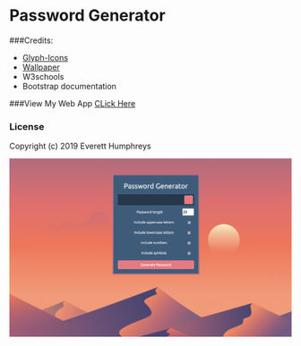 # Password Generator

###Credits:
* [Glyph-Icons](https://www.glyphicons.com/)
* [Wallpaper](https://wallpapersden.com/desert-sun-day-minimalism-wallpaper/2932x2932/)
* W3schools
* Bootstrap documentation

###View My Web App
[CLick Here](https://everetthumphreys.github.io/password-generator/)

### License
Copyright (c) 2019 Everett Humphreys

![Screenshot](https://raw.githubusercontent.com/everetthumphreys/password-generator/master/assets/Screen%20Shot%202019-12-17%20at%208.44.10%20PM.png)